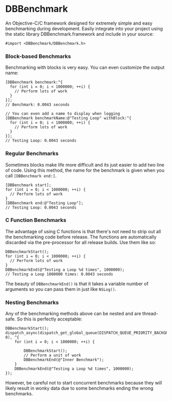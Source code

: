DBBenchmark
===========

An Objective-C/C framework designed for extremely simple and easy benchmarking during development. Easily integrate into your project using the static library DBBenchmark.framework and include in your source:
```objc
#import <DBBenchmark/DBBenchmark.h>
```

### Block-based Benchmarks
Benchmarking with blocks is very easy. You can even customize the output name:
```objc
[DBBenchmark benchmark:^{
  for (int i = 0; i < 1000000; ++i) {
    // Perform lots of work
  }
}];
// Benchmark: 0.0043 seconds

// You can even add a name to display when logging
[DBBenchmark benchmarkName:@"Testing Loop" withBlock:^{
  for (int i = 0; i < 1000000; ++i) {
    // Perform lots of work
  }
}];
// Testing Loop: 0.0043 seconds
```

### Regular Benchmarks
Sometimes blocks make life more difficult and its just easier to add two line of code. Using this method, the name for the benchmark is given when you call <code>[DBBenchmark end:]</code>.
```objc
[DBBenchmark start];
for (int i = 0; i < 1000000; ++i) {
  // Perform lots of work
}
[DBBenchmark end:@"Testing Loop"];
// Testing Loop: 0.0043 seconds
```

### C Function Benchmarks
The advantage of using C functions is that there's not need to strip out all the benchmarking code before release. The functions are automatically discarded via the pre-processor for all release builds. Use them like so:
```objc
DBBenchmarkStart();
for (int i = 0; i < 1000000; ++i) {
  // Perform lots of work
}
DBBenchmarkEnd(@"Testing a Loop %d times", 1000000);
// Testing a Loop 1000000 times: 0.0043 seconds
```
The beauty of <code>DBBenchmarkEnd()</code> is that it takes a variable number of arguments so you can pass them in just like <code>NSLog()</code>.

### Nesting Benchmarks
Any of the benchmarking methods above can be nested and are thread-safe. So this is perfectly acceptable:
```objc
DBBenchmarkStart();
dispatch_async(dispatch_get_global_queue(DISPATCH_QUEUE_PRIORITY_BACKGROUND, 0), ^{
    for (int i = 0; i < 1000000; ++i) {
        
        DBBenchmarkStart();
        // Perform a unit of work
        DBBenchmarkEnd(@"Inner Benchmark");
    }
    DBBenchmarkEnd(@"Testing a Loop %d times", 1000000);
});
```
However, be careful not to start concurrent benchmarks because they will likely result in wonky data due to some benchmarks ending the wrong benchmarks.
